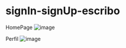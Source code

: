 # signIn-signUp-escribo

HomePage
![image](https://github.com/luanabaratta/signIn-signUp-escribo/assets/68722599/a6d872df-d31f-44e8-b220-10ed955c12cc)

Perfil
![image](https://github.com/luanabaratta/signIn-signUp-escribo/assets/68722599/405bb438-5a72-4e28-adf3-05876bf2bad9)






